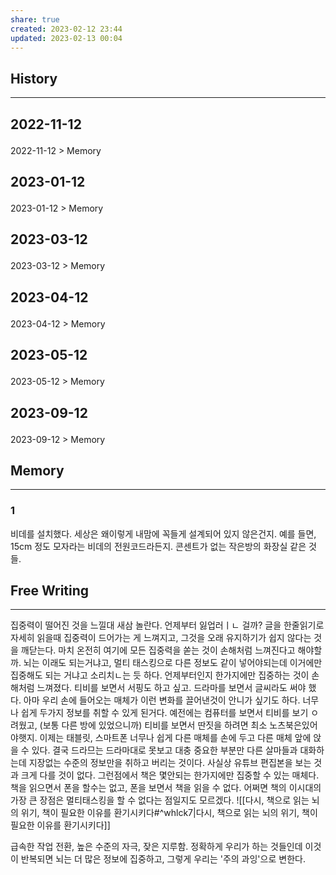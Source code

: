 ```yaml
---
share: true
created: 2023-02-12 23:44
updated: 2023-02-13 00:04
---
```


## History
---
<h2><span><p>2022-11-12</p></span></h2><p><span><p><span alt="2022-11-12 > Memory" src="2022-11-12#Memory" class="internal-embed">2022-11-12 &gt; Memory</span></p></span></p><h2><span><p>2023-01-12</p></span></h2><p><span><p><span alt="2023-01-12 > Memory" src="2023-01-12#Memory" class="internal-embed">2023-01-12 &gt; Memory</span></p></span></p><h2><span><p>2023-03-12</p></span></h2><p><span><p><span alt="2023-03-12 > Memory" src="2023-03-12#Memory" class="internal-embed">2023-03-12 &gt; Memory</span></p></span></p><h2><span><p>2023-04-12</p></span></h2><p><span><p><span alt="2023-04-12 > Memory" src="2023-04-12#Memory" class="internal-embed">2023-04-12 &gt; Memory</span></p></span></p><h2><span><p>2023-05-12</p></span></h2><p><span><p><span alt="2023-05-12 > Memory" src="2023-05-12#Memory" class="internal-embed">2023-05-12 &gt; Memory</span></p></span></p><h2><span><p>2023-09-12</p></span></h2><p><span><p><span alt="2023-09-12 > Memory" src="2023-09-12#Memory" class="internal-embed">2023-09-12 &gt; Memory</span></p></span></p>


## Memory
---
### 1
비데를 설치했다. 세상은 왜이렇게 내맘에 꼭들게 설계되어 있지 않은건지. 예를 들면,
15cm 정도 모자라는 비데의 전원코드라든지. 콘센트가 없는 작은방의 화장실 같은 것들. 



## Free Writing
---
집중력이 떨어진 것을 느낄대 새삼 놀란다. 언제부터 잃업러ㅣㄴ 걸까? 글을 한줄읽기로 자세히 읽을때 집중력이 드어가는 게 느껴지고, 그것을 오래 유지하기가 쉽지 않다는 것을 깨닫는다. 마치 온전히 여기에 모든 집중력을 쏟는 것이 손해처럼 느껴진다고 해야할까. 뇌는 이래도 되는거냐고, 멀티 태스킹으로 다른 정보도 같이 넣어야되는데 이거에만 집중해도 되는 거냐고 소리치ㄴ는 듯 하다. 언제부터인지 한가지에만 집중하는 것이 손해처럼 느껴졌다. 티비를 보면서 서핑도 하고 싶고. 드라마를 보면서 글씨라도 써야 했다. 아마 우리 손에 들어오는 매체가 이런 변화를 끌어낸것이 안니가 싶기도 하다. 너무나 쉽게 두가지 정보를 취할 수 있게 된거다. 예전에는 컴퓨터를 보면서 티비를 보기 ㅇ려웠고, (보통 다른 방에 있었으니까) 티비를 보면서 딴짓을 하려면 최소 노츠북은있어야햇지. 이제는 태블릿, 스마트폰 너무나 쉽게 다른 매체를 손에 두고 다른 매체 앞에 앉을 수 있다. 결국 드라므는 드라마대로 못보고 대충 중요한 부분만 다른 살마들과 대화하는데 지장없는 수준의 정보만을 취하고 버리는 것이다. 사실상 유튜브 편집본을 보는 것과 크게 다를 것이 없다. 그런점에서 책은 몇안되는 한가지에만 집중할 수 있는 매체다. 책을 읽으면서 폰을 할수는 없고, 폰을 보면서 책을 읽을 수 없다. 어쩌면 책의 이시대의 가장 큰 장점은 멀티태스킹을 할 수 없다는 점일지도 모르겠다. 
![[다시, 책으로  읽는 뇌의 위기, 책이 필요한 이유를 환기시키다#^whlck7|다시, 책으로  읽는 뇌의 위기, 책이 필요한 이유를 환기시키다]]

급속한 작업 전환, 높은 수준의 자극, 잦은 지루함.
정확하게 우리가 하는 것들인데 이것이 반복되면 뇌는 더 많은 정보에 집중하고, 그렇게 우리는 '주의 과잉'으로 변한다.
